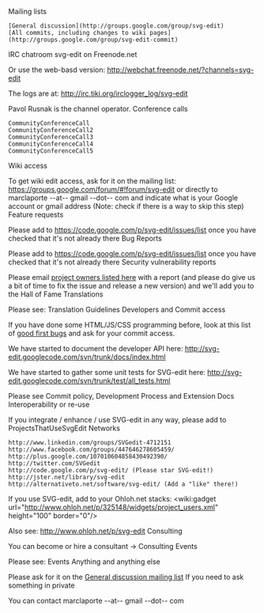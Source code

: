 Mailing lists

    [General discussion](http://groups.google.com/group/svg-edit)
    [All commits, including changes to wiki pages](http://groups.google.com/group/svg-edit-commit)

IRC chatroom
svg-edit on Freenode.net

Or use the web-basd version: http://webchat.freenode.net/?channels=svg-edit

The logs are at: http://irc.tiki.org/irclogger_log/svg-edit

Pavol Rusnak is the channel operator.
Conference calls

    CommunityConferenceCall
    CommunityConferenceCall2
    CommunityConferenceCall3
    CommunityConferenceCall4
    CommunityConferenceCall5

Wiki access

To get wiki edit access, ask for it on the mailing list: https://groups.google.com/forum/#!forum/svg-edit or directly to marclaporte --at-- gmail --dot-- com and indicate what is your Google account or gmail address (Note: check if there is a way to skip this step)
Feature requests

Please add to https://code.google.com/p/svg-edit/issues/list once you have checked that it's not already there
Bug Reports

Please add to https://code.google.com/p/svg-edit/issues/list once you have checked that it's not already there
Security vulnerability reports

Please email [project owners listed here](https://code.google.com/p/svg-edit/people/list) with a report (and please do give us a bit of time to fix the issue and release a new version) and we'll add you to the Hall of Fame
Translations

Please see: Translation Guidelines
Developers and Commit access

If you have done some HTML/JS/CSS programming before, look at this list of [good first bugs](http://code.google.com/p/svg-edit/issues/list?can=2&q=label%3AGood-First-Bug) and ask for your commit access.

We have started to document the developer API here: http://svg-edit.googlecode.com/svn/trunk/docs/index.html

We have started to gather some unit tests for SVG-edit here: http://svg-edit.googlecode.com/svn/trunk/test/all_tests.html

Please see Commit policy, Development Process and Extension Docs
Interoperability or re-use

If you integrate / enhance / use SVG-edit in any way, please add to ProjectsThatUseSvgEdit
Networks

    http://www.linkedin.com/groups/SVGedit-4712151
    http://www.facebook.com/groups/447646278605459/
    http://plus.google.com/107010604858430492390/
    http://twitter.com/SVGedit
    http://code.google.com/p/svg-edit/ (Please star SVG-edit!)
    http://jster.net/library/svg-edit
    http://alternativeto.net/software/svg-edit/ (Add a "like" there!)

If you use SVG-edit, add to your Ohloh.net stacks: <wiki:gadget url="http://www.ohloh.net/p/325148/widgets/project_users.xml" height="100" border="0"/>

Also see: http://www.ohloh.net/p/svg-edit
Consulting

You can become or hire a consultant -> Consulting
Events

Please see: Events
Anything and anything else

Please ask for it on the [General discussion mailing list](http://groups.google.com/group/svg-edit)
If you need to ask something in private

You can contact marclaporte --at-- gmail --dot-- com
